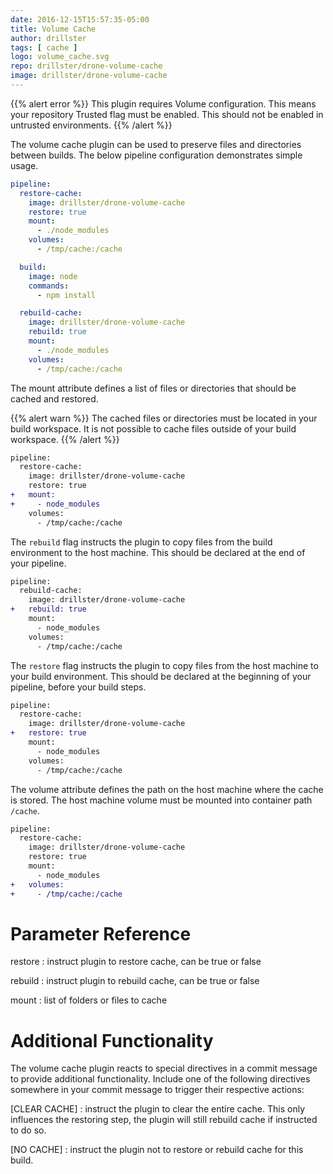 ```yaml
---
date: 2016-12-15T15:57:35-05:00
title: Volume Cache
author: drillster
tags: [ cache ]
logo: volume_cache.svg
repo: drillster/drone-volume-cache
image: drillster/drone-volume-cache
---
```


{{% alert error %}}
This plugin requires Volume configuration. This means your repository Trusted flag must be enabled. This should not be enabled in untrusted environments.
{{% /alert %}}

The volume cache plugin can be used to preserve files and directories between builds. The below pipeline configuration demonstrates simple usage.

```yaml
pipeline:
  restore-cache:
    image: drillster/drone-volume-cache
    restore: true
    mount:
      - ./node_modules
    volumes:
      - /tmp/cache:/cache

  build:
    image: node
    commands:
      - npm install

  rebuild-cache:
    image: drillster/drone-volume-cache
    rebuild: true
    mount:
      - ./node_modules
    volumes:
      - /tmp/cache:/cache
```

The mount attribute defines a list of files or directories that should be cached and restored.

{{% alert warn %}}
The cached files or directories must be located in your build workspace. It is not possible to cache files outside of your build workspace.
{{% /alert %}}

```diff
pipeline:
  restore-cache:
    image: drillster/drone-volume-cache
    restore: true
+   mount:
+     - node_modules
    volumes:
      - /tmp/cache:/cache
```

The `rebuild` flag instructs the plugin to copy files from the build environment to the host machine. This should be declared at the end of your pipeline.

```diff
pipeline:
  rebuild-cache:
    image: drillster/drone-volume-cache
+   rebuild: true
    mount:
      - node_modules
    volumes:
      - /tmp/cache:/cache
```

The `restore` flag instructs the plugin to copy files from the host machine to your build environment. This should be declared at the beginning of your pipeline, before your build steps.

```diff
pipeline:
  restore-cache:
    image: drillster/drone-volume-cache
+   restore: true
    mount:
      - node_modules
    volumes:
      - /tmp/cache:/cache
```

The volume attribute defines the path on the host machine where the cache is stored. The host machine volume must be mounted into container path `/cache`.

```diff
pipeline:
  restore-cache:
    image: drillster/drone-volume-cache
    restore: true
    mount:
      - node_modules
+   volumes:
+     - /tmp/cache:/cache
```

# Parameter Reference

restore
: instruct plugin to restore cache, can be true or false

rebuild
: instruct plugin to rebuild cache, can be true or false

mount
: list of folders or files to cache

# Additional Functionality

The volume cache plugin reacts to special directives in a commit message to provide additional functionality.
Include one of the following directives somewhere in your commit message to trigger their respective actions:

[CLEAR CACHE]
: instruct the plugin to clear the entire cache. This only influences the restoring step, the plugin will still rebuild cache if instructed to do so.

[NO CACHE]
: instruct the plugin not to restore or rebuild cache for this build.

